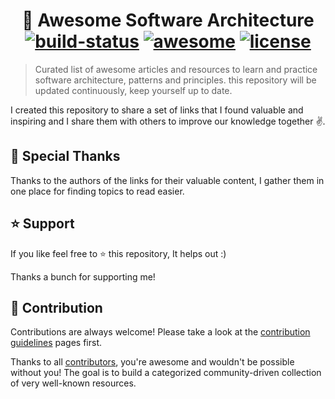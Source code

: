 <p align="center">
  <h1 align="center">
   🎨 Awesome Software Architecture
    <br>
    <a href="https://github.com/mehdihadeli/awesome-software-architecture/actions/workflows/ci.yml"><img alt="build-status" src="https://img.shields.io/badge/build-passing-brightgreen.svg?style=flat-square" /></a>
    <a href="https://github.com/sindresorhus/awesome" ><img alt="awesome" src="https://awesome.re/badge-flat2.svg?style=flat-square" /></a>
    <a href="https://github.com/mehdihadeli/awesome-software-architecture/blob/main/LICENSE" ><img alt="license" src="https://img.shields.io/badge/License-CC0_1.0-E91E63.svg?style=flat-square" /></a>
  </h1>
</p>


> Curated list of awesome articles and resources to learn and practice software architecture, patterns and principles. this repository will be updated continuously, keep yourself up to date.

I created this repository to share a set of links that I found valuable and inspiring and I share them with others to improve our knowledge together ✌️. 

## 🙏 Special Thanks

Thanks to the authors of the links for their valuable content, I gather them in one place for finding topics to read easier.

## ⭐ Support 
If you like feel free to ⭐ this repository, It helps out :)

Thanks a bunch for supporting me!


## 🤝 Contribution
Contributions are always welcome! Please take a look at the [contribution guidelines](https://github.com/mehdihadeli/awesome-software-architecture/blob/main/contributing.md) pages first.

Thanks to all [contributors](https://github.com/mehdihadeli/awesome-software-architecture/graphs/contributors), you're awesome and wouldn't be possible without you! The goal is to build a categorized community-driven collection of very well-known resources.
